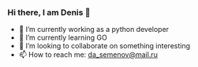 ### Hi there, I am Denis 👋



- 🔭 I’m currently working  as a python developer
- 🌱 I’m currently learning GO
- 👯 I’m looking to collaborate on something interesting
- 📫 How to reach me: da_semenov@mail.ru
